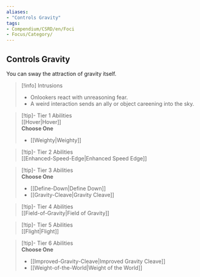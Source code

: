 ```yaml
---
aliases:
- "Controls Gravity"
tags:
- Compendium/CSRD/en/Foci
- Focus/Category/
---
```


  
## Controls Gravity  
You can sway the attraction of gravity itself.  

>[!info] Intrusions  
>- Onlookers react with unreasoning fear.  
>- A weird interaction sends an ally or object careening into the sky.  


>[!tip]- Tier 1 Abilities  
> [[Hover|Hover]]  
> **Choose One**  
>- [[Weighty|Weighty]]  


>[!tip]- Tier 2 Abilities  
> [[Enhanced-Speed-Edge|Enhanced Speed Edge]]  


>[!tip]- Tier 3 Abilities  
> **Choose One**  
>- [[Define-Down|Define Down]]  
>- [[Gravity-Cleave|Gravity Cleave]]  


>[!tip]- Tier 4 Abilities  
> [[Field-of-Gravity|Field of Gravity]]  


>[!tip]- Tier 5 Abilities  
> [[Flight|Flight]]  


>[!tip]- Tier 6 Abilities  
> **Choose One**  
>- [[Improved-Gravity-Cleave|Improved Gravity Cleave]]  
>- [[Weight-of-the-World|Weight of the World]]
